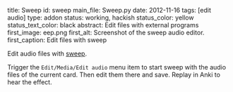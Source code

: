 title: Sweep
id: sweep
main_file: Sweep.py
date: 2012-11-16
tags: [edit audio]
type: addon
status: working, hackish
status_color: yellow
status_text_color: black
abstract: Edit files with external programs
first_image: eep.png
first_alt: Screenshot of the sweep audio editor.
first_caption: Edit files with sweep

Edit audio files with
[sweep](http://www.metadecks.org/software/sweep/).

Trigger the `Edit/Media/Edit audio` menu item to start sweep with the
audio files of the current card. Then edit them there and save. Replay
in Anki to hear the effect.
